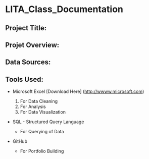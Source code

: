 # LITA_Class_Documentation

## Project Title:

## Projet Overview:

## Data Sources:

## Tools Used:
- Microsoft Excel [Download Here] (http://wwww.microsoft.com)
  1. For Data Cleaning
  2. For Analysis
  3. For Data Visualization
 
- SQL - Structured Query Language
  - For Querying of Data
 
- GitHub
  - For Portfolio Building
